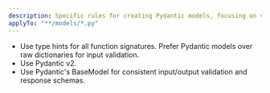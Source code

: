 ```yaml
---
description: Specific rules for creating Pydantic models, focusing on versioning and usage within the project.
applyTo: "**/models/*.py"
---
```


- Use type hints for all function signatures. Prefer Pydantic models over raw dictionaries for input validation.
- Use Pydantic v2.
- Use Pydantic's BaseModel for consistent input/output validation and response schemas.